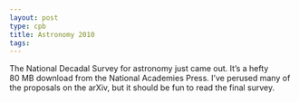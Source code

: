 ```yaml
---
layout: post
type: cpb
title: Astronomy 2010
tags: 
---
```

The National Decadal Survey for astronomy just came out. It’s a hefty 80 MB download from the National Academies Press. I’ve perused many of the proposals on the arXiv, but it should be fun to read the final survey.

